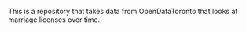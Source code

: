 This is a repository that takes data from OpenDataToronto that looks at marriage licenses over time. 

